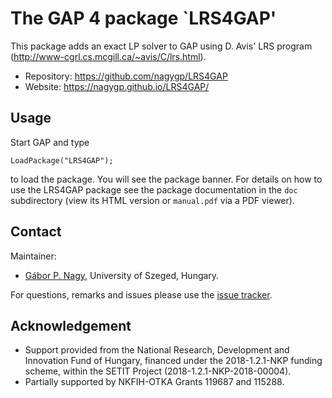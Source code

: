 # The GAP 4 package `LRS4GAP'

This package adds an exact LP solver to GAP using D. Avis' LRS program (http://www-cgrl.cs.mcgill.ca/~avis/C/lrs.html).

* Repository: https://github.com/nagygp/LRS4GAP
* Website: https://nagygp.github.io/LRS4GAP/

## Usage 

Start GAP and type

    LoadPackage("LRS4GAP");

to load the package. You will see the package banner. For details on how to use the LRS4GAP package see the package documentation in the `doc` subdirectory (view its HTML version or  `manual.pdf`  via a PDF viewer). 

## Contact

Maintainer:

* [Gábor P. Nagy](http://www.math.u-szeged.hu/~nagyg/), University of Szeged, Hungary.

For questions, remarks and issues please use the [issue tracker](https://github.com/nagygp/LRS4GAP/issues).

## Acknowledgement

- Support provided from the National Research, Development and Innovation Fund of Hungary, financed under the 2018-1.2.1-NKP funding scheme, within the SETIT Project (2018-1.2.1-NKP-2018-00004).
- Partially supported by NKFIH-OTKA Grants 119687 and 115288.